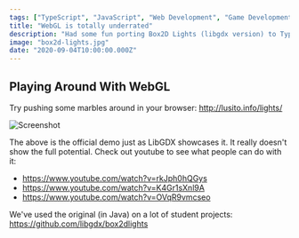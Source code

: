 ```yaml
---
tags: ["TypeScript", "JavaScript", "Web Development", "Game Development", "Box2D", "Box2D Lights", "WebGL", "Projects"]
title: "WebGL is totally underrated"
description: "Had some fun porting Box2D Lights (libgdx version) to TypeScript and WebGL."
image: "box2d-lights.jpg"
date: "2020-09-04T10:00:00.000Z"
---
```


## Playing Around With WebGL

Try pushing some marbles around in your browser: http://lusito.info/lights/

![Screenshot](/assets/box2d-lights.jpg)

The above is the official demo just as LibGDX showcases it. It really doesn't show the full potential. Check out youtube to see what people can do with it:
- https://www.youtube.com/watch?v=rkJph0hQGys
- https://www.youtube.com/watch?v=K4Gr1sXnl9A
- https://www.youtube.com/watch?v=OVqR9vmcseo

We've used the original (in Java) on a lot of student projects: https://github.com/libgdx/box2dlights
